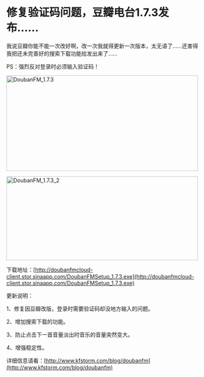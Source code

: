 # 修复验证码问题，豆瓣电台1.7.3发布&hellip;&hellip;

我说豆瓣你能不能一次改好啊，改一次我就得更新一次版本，太无语了……还害得我把还未完善好的搜索下载功能给发出来了……

PS：强烈反对登录时必须输入验证码！

[<img style="background-image: none; padding-left: 0px; padding-right: 0px; display: inline; padding-top: 0px; border: 0px;" title="DoubanFM_1.7.3" src="/attachment/upblog/images/1.7.3_13873/DoubanFM_1.7.3_thumb.jpg" alt="DoubanFM_1.7.3" width="500" height="250" border="0" />](/attachment/upblog/images/1.7.3_13873/DoubanFM_1.7.3.jpg)

<!--more-->

[<img style="background-image: none; padding-left: 0px; padding-right: 0px; display: inline; padding-top: 0px; border: 0px;" title="DoubanFM_1.7.3_2" src="/attachment/upblog/images/1.7.3_13873/DoubanFM_1.7.3_2_thumb.jpg" alt="DoubanFM_1.7.3_2" width="500" height="220" border="0" />](/attachment/upblog/images/1.7.3_13873/DoubanFM_1.7.3_2.jpg)

下载地址：[http://doubanfmcloud-client.stor.sinaapp.com/DoubanFMSetup_1.7.3.exe](http://doubanfmcloud-client.stor.sinaapp.com/DoubanFMSetup_1.7.3.exe)

更新说明：

1、修复因豆瓣改版，登录时需要验证码却没地方输入的问题。

2、增加搜索下载的功能。

3、防止点击下一首音量淡出时音乐的音量突然变大。

4、增强稳定性。

详细信息请看：[http://www.kfstorm.com/blog/doubanfm](http://www.kfstorm.com/blog/doubanfm)
